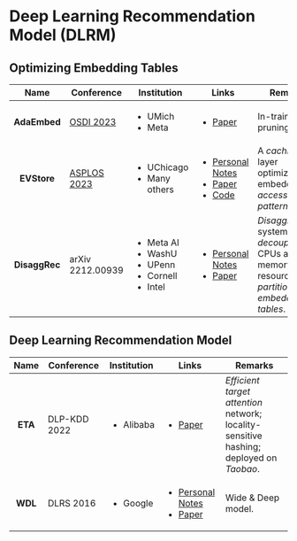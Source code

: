 # Deep Learning Recommendation Model (DLRM)

## Optimizing Embedding Tables

|      Name     | Conference                                                 | Institution                                                                         | Links                                                                                                                                                                                                                                                      | Remarks                                                                                     |
| :-----------: | ---------------------------------------------------------- | ----------------------------------------------------------------------------------- | ---------------------------------------------------------------------------------------------------------------------------------------------------------------------------------------------------------------------------------------------------------- | ------------------------------------------------------------------------------------------- |
|  **AdaEmbed** | [OSDI 2023](../../reading-notes/conference/osdi-2023.md)   | <ul><li>UMich</li><li>Meta</li></ul>                                                | <ul><li><a href="https://www.usenix.org/conference/osdi23/presentation/lai">Paper</a></li></ul>                                                                                                                                                            | In-training pruning                                                                         |
|  **EVStore**  | [ASPLOS 2023](../../reading-notes/conference/asplos-2023/) | <ul><li>UChicago</li><li>Many others</li></ul>                                      | <ul><li><a href="../../reading-notes/conference/asplos-2023/evstore.md">Personal Notes</a></li><li><a href="https://dl.acm.org/doi/10.1145/3575693.3575718">Paper</a></li><li><a href="https://github.com/ucare-uchicago/ev-store-dlrm">Code</a></li></ul> | A _caching_ layer optimized for embedding _access patterns_.                                |
| **DisaggRec** | arXiv 2212.00939                                           | <ul><li>Meta AI</li><li>WashU</li><li>UPenn</li><li>Cornell</li><li>Intel</li></ul> | <ul><li><a href="broken-reference">Personal Notes</a></li><li><a href="https://arxiv.org/abs/2212.00939">Paper</a></li></ul>                                                                                                                               | _Disaggregated_ system; _decouple_ CPUs and memory resources; _partition embedding tables_. |

## Deep Learning Recommendation Model

|   Name  | Conference   | Institution               | Links                                                                                                                                                                                                                    | Remarks                                                                                 |
| :-----: | ------------ | ------------------------- | ------------------------------------------------------------------------------------------------------------------------------------------------------------------------------------------------------------------------ | --------------------------------------------------------------------------------------- |
| **ETA** | DLP-KDD 2022 | <ul><li>Alibaba</li></ul> | <ul><li><a href="https://arxiv.org/abs/2209.12212">Paper</a></li></ul>                                                                                                                                                   | _Efficient target attention_ network; locality-sensitive hashing; deployed on _Taobao_. |
| **WDL** | DLRS 2016    | <ul><li>Google</li></ul>  | <ul><li><a href="../../reading-notes/miscellaneous/arxiv/2016/wide-and-deep-learning-for-recommender-systems.md">Personal Notes</a></li><li><a href="https://dl.acm.org/doi/10.1145/2988450.2988454">Paper</a></li></ul> | Wide & Deep model.                                                                      |
